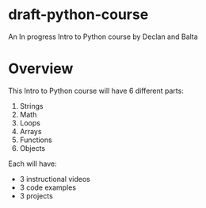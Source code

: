 # draft-python-course
An In progress Intro to Python course by Declan and Balta

# Overview

This Intro to Python course will have 6 different parts:
1. Strings
2. Math
3. Loops
4. Arrays
5. Functions
6. Objects

Each will have:
* 3 instructional videos
* 3 code examples
* 3 projects
